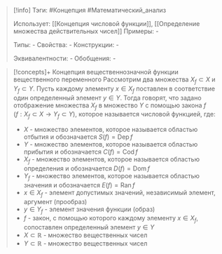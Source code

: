 > [!info]
> Тэги: #Концепция #Математический_анализ   
> 
> Использует: [[Концепция числовой функции]], [[Определение множества действительных чисел]]
> Примеры: *-*
> 
> Типы: *-*
> Свойства: *-*
> Конструкции: *-*
> 
> Эквивалентности: *-*
> Обобщения: *-*

> [!concepts]+ Концепция вещественнозначной функции вещественного переменного
> Рассмотрим два множества $X_f \subset X$ и $Y_f \subset Y$. Пусть каждому элементу $x \in X_f$ поставлен в соответствие один определенный элемент $y \in Y$. Тогда говорят, что задано отображение множества $X_f$ в множество $Y$ с помощью закона $f$ $(f: X_f \subset X \rightarrow Y_f \subset Y)$, которое называется числовой функцией, где:
> * $X$ - множество элементов, которое называется областью отбытия и обозначается $S(f) = \operatorname{Dep} f$
> * $Y$ - множество элементов, которое называется областью прибытия и обозначается $C(f) = \operatorname{Cod} f$
> * $X_f$ - множество элементов, которое называется областью определения и обозначается $D(f) = \operatorname{Dom} f$
> * $Y_f$ - множество элементов, которое называется областью значения и обозначается $E(f) = \operatorname{Ran} f$
> * $x \in X_f$ - элемент допустимых значений, независимый элемент, аргумент (прообраз)
> * $y \in Y_f$ - элемент значения функции (образ)
> * $f$ - закон, с помощью которого каждому элементу $x \in X_f$, сопоставлен определенный элемент $y \in Y$
> * $X \subset \mathbb R$ - множество вещественных чисел
> * $Y \subset \mathbb R$ - множество вещественных чисел